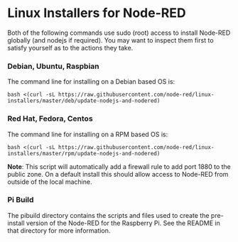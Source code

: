 # Linux Installers for Node-RED

Both of the following commands use sudo (root) access to install Node-RED globally (and nodejs if required). You may want to inspect them first to satisfy yourself as to the actions they take.

### Debian, Ubuntu, Raspbian

The command line for installing on a Debian based OS is:

```
bash <(curl -sL https://raw.githubusercontent.com/node-red/linux-installers/master/deb/update-nodejs-and-nodered)
```

### Red Hat, Fedora, Centos

The command line for installing on a RPM based OS is:

```
bash <(curl -sL https://raw.githubusercontent.com/node-red/linux-installers/master/rpm/update-nodejs-and-nodered)
```

**Note**: This script will automatically add a firewall rule to add port 1880 to the public zone. On a default install this should allow access to Node-RED from outside of the local machine. 

### Pi Build

The pibuild directory contains the scripts and files used to create the pre-install version of the Node-RED for the Raspberry Pi. See the README in that directory for more information.
